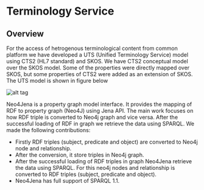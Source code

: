 Terminology Service
=======

Overview
--------

For the access of hetrogenous terminological content from common platform we have developed a UTS (Unified Terminology Service) model using CTS2 (HL7 standard) and SKOS. We have CTS2 conceptual model over the SKOS model. Some of the properties were directly mapped over SKOS, but some properties of CTS2 were added as an extension of SKOS. The UTS model is shown in figure below

![alt tag](https://github.com/semr/neo4jena/raw/master/doc/image/sample.PNG)

Neo4Jena is a property graph model interface. It provides the mapping of RDF to property graph (Neo4J) using Jena API.  The main work focuses on how RDF triple is converted to Neo4j graph and vice versa. After the successful loading of RDF in graph we retrieve the data using SPARQL.  We made the following contributions:
* Firstly RDF triples (subject, predicate and object) are converted to Neo4j node and relationship. 
* After the conversion, it store triples in Neo4j graph.
* After the successful loading of RDF triples in graph Neo4Jena retrieve the data using SPARQL. For this neo4j nodes and relationship is converted to RDF triples (subject, predicate and object).
* Neo4Jena has full support of SPARQL 1.1.
